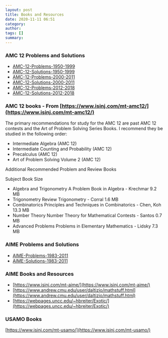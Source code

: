 ```yaml
---
layout: post
title: Books and Resources
date: 2020-11-11 06:51
category:
author:
tags: []
summary:
---
```


### AMC 12 Problems and Solutions

* [AMC-12-Problems-1950-1999](/assets/files/AMC-12-Problems-1950-1999.pdf)
* [AMC-12-Solutions-1950-1999](/assets/files/AMC-12-Solutions-1950-1999.pdf)
* [AMC-12-Problems-2000-2011](/assets/files/AMC-12-Problems-2000-2011.pdf)
* [AMC-12-Solutions-2000-2011](/assets/files/AMC-12-Solutions-2000-2011.pdf)
* [AMC-12-Problems-2012-2018](/assets/files/AMC-12-Problems-2012-2018.pdf)
* [AMC-12-Solutions-2012-2018](/assets/files/AMC-12-Solutions-2012-2018.pdf)

### AMC 12 books - From [https://www.isinj.com/mt-amc12/](https://www.isinj.com/mt-amc12/)

The primary recommendations for study for the AMC 12 are past AMC 12 contests and the Art of Problem Solving Series Books.
I recommend they be studied in the following order:

* Intermediate Algebra (AMC 12)
* Intermediate Counting and Probability (AMC 12)
* Precalculus (AMC 12)
* Art of Problem Solving Volume 2 (AMC 12)

Additional Recommended Problem and Review Books

Subject Book Size

* Algebra and Trigonometry A Problem Book in Algebra - Krechmar 9.2 MB
* Trigonometry Review Trigonometry - Corral 1.6 MB
* Combinatorics Principles and Techniques in Combinatorics - Chen, Koh 13.3 MB
* Number Theory Number Theory for Mathematical Contests - Santos 0.7 MB
* Advanced Problems Problems in Elementary Mathematics - Lidsky 7.3 MB

### AIME Problems and Solutions

* [AIME-Problems-1983-2011](/assets/files/AIME-Problems-1983-2011.pdf)
* [AIME-Solutions-1983-2011](/assets/files/AIME-Solutions-1983-2011.pdf)

### AIME Books and Resources

* [https://www.isinj.com/mt-aime/](https://www.isinj.com/mt-aime/)
* [https://www.andrew.cmu.edu/user/daltizio/mathstuff.html](https://www.andrew.cmu.edu/user/daltizio/mathstuff.html)
* [https://webpages.uncc.edu/~hbreiter/Exotic/](https://webpages.uncc.edu/~hbreiter/Exotic/)

### USAMO Books

[https://www.isinj.com/mt-usamo/](https://www.isinj.com/mt-usamo/)
